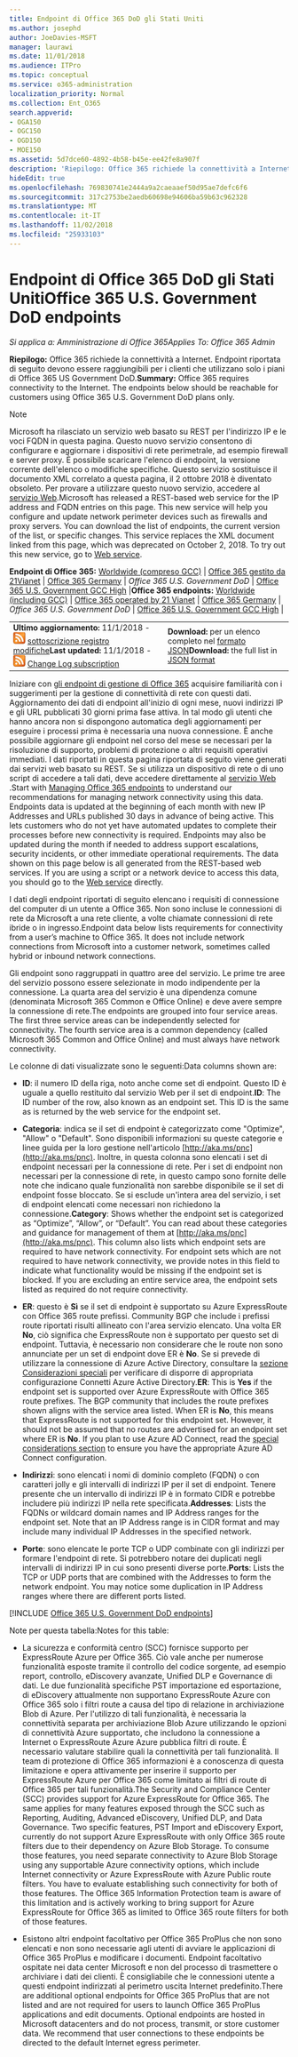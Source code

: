 ```yaml
---
title: Endpoint di Office 365 DoD gli Stati Uniti
ms.author: josephd
author: JoeDavies-MSFT
manager: laurawi
ms.date: 11/01/2018
ms.audience: ITPro
ms.topic: conceptual
ms.service: o365-administration
localization_priority: Normal
ms.collection: Ent_O365
search.appverid:
- OGA150
- OGC150
- OGD150
- MOE150
ms.assetid: 5d7dce60-4892-4b58-b45e-ee42fe8a907f
description: 'Riepilogo: Office 365 richiede la connettività a Internet. Endpoint riportata di seguito devono essere raggiungibili per i clienti che utilizzano solo i piani di Office 365 US Government DoD.'
hideEdit: true
ms.openlocfilehash: 769830741e2444a9a2caeaaef50d95ae7defc6f6
ms.sourcegitcommit: 317c2753be2aedb60698e94606ba59b63c962328
ms.translationtype: MT
ms.contentlocale: it-IT
ms.lasthandoff: 11/02/2018
ms.locfileid: "25933103"
---
```

# <a name="office-365-us-government-dod-endpoints"></a><span data-ttu-id="fc144-104">Endpoint di Office 365 DoD gli Stati Uniti</span><span class="sxs-lookup"><span data-stu-id="fc144-104">Office 365 U.S. Government DoD endpoints</span></span>

<span data-ttu-id="fc144-105">*Si applica a: Amministrazione di Office 365*</span><span class="sxs-lookup"><span data-stu-id="fc144-105">*Applies To: Office 365 Admin*</span></span>

 <span data-ttu-id="fc144-p102">**Riepilogo:** Office 365 richiede la connettività a Internet. Endpoint riportata di seguito devono essere raggiungibili per i clienti che utilizzano solo i piani di Office 365 US Government DoD.</span><span class="sxs-lookup"><span data-stu-id="fc144-p102">**Summary:** Office 365 requires connectivity to the Internet. The endpoints below should be reachable for customers using Office 365 U.S. Government DoD plans only.</span></span>
  
> [!NOTE]
> <span data-ttu-id="fc144-p103">Microsoft ha rilasciato un servizio web basato su REST per l'indirizzo IP e le voci FQDN in questa pagina. Questo nuovo servizio consentono di configurare e aggiornare i dispositivi di rete perimetrale, ad esempio firewall e server proxy. È possibile scaricare l'elenco di endpoint, la versione corrente dell'elenco o modifiche specifiche. Questo servizio sostituisce il documento XML correlato a questa pagina, il 2 ottobre 2018 è diventato obsoleto. Per provare a utilizzare questo nuovo servizio, accedere al [servizio Web](office-365-ip-web-service.md).</span><span class="sxs-lookup"><span data-stu-id="fc144-p103">Microsoft has released a REST-based web service for the IP address and FQDN entries on this page. This new service will help you configure and update network perimeter devices such as firewalls and proxy servers. You can download the list of endpoints, the current version of the list, or specific changes. This service replaces the XML document linked from this page, which was deprecated on October 2, 2018. To try out this new service, go to [Web service](office-365-ip-web-service.md).</span></span>
  
 <span data-ttu-id="fc144-113">**Endpoint di Office 365:** [Worldwide (compreso GCC)](urls-and-ip-address-ranges.md) | [Office 365 gestito da 21Vianet](urls-and-ip-address-ranges-21vianet.md)  | [Office 365 Germany](office-365-germany-endpoints.md) | *Office 365 U.S. Government DoD* | [Office 365 U.S. Government GCC High](office-365-u-s-government-gcc-high-endpoints.md) |</span><span class="sxs-lookup"><span data-stu-id="fc144-113">**Office 365 endpoints:** [Worldwide (including GCC)](urls-and-ip-address-ranges.md) | [Office 365 operated by 21 Vianet](urls-and-ip-address-ranges-21vianet.md)  | [Office 365 Germany](office-365-germany-endpoints.md) | *Office 365 U.S. Government DoD* | [Office 365 U.S. Government GCC High](office-365-u-s-government-gcc-high-endpoints.md) |</span></span>
  
|||
|:-----|:-----|
|<span data-ttu-id="fc144-114">**Ultimo aggiornamento:** 11/1/2018 - ![RSS](media/5dc6bb29-25db-4f44-9580-77c735492c4b.png) [sottoscrizione registro modifiche](https://endpoints.office.com/version/USGOVDoD?allversions=true&format=rss&clientrequestid=b10c5ed1-bad1-445f-b386-b919946339a7)</span><span class="sxs-lookup"><span data-stu-id="fc144-114">**Last updated:** 11/1/2018 - ![RSS](media/5dc6bb29-25db-4f44-9580-77c735492c4b.png) [Change Log subscription](https://endpoints.office.com/version/USGOVDoD?allversions=true&format=rss&clientrequestid=b10c5ed1-bad1-445f-b386-b919946339a7)</span></span> <br/> |<span data-ttu-id="fc144-115">**Download:** per un elenco completo nel [formato JSON](https://endpoints.office.com/endpoints/USGOVDoD?clientrequestid=b10c5ed1-bad1-445f-b386-b919946339a7)</span><span class="sxs-lookup"><span data-stu-id="fc144-115">**Download:** the full list in [JSON format](https://endpoints.office.com/endpoints/USGOVDoD?clientrequestid=b10c5ed1-bad1-445f-b386-b919946339a7)</span></span> <br/> |
   
 <span data-ttu-id="fc144-p104">Iniziare con [gli endpoint di gestione di Office 365](managing-office-365-endpoints.md) acquisire familiarità con i suggerimenti per la gestione di connettività di rete con questi dati. Aggiornamento dei dati di endpoint all'inizio di ogni mese, nuovi indirizzi IP e gli URL pubblicati 30 giorni prima fase attiva. In tal modo gli utenti che hanno ancora non si dispongono automatica degli aggiornamenti per eseguire i processi prima è necessaria una nuova connessione. È anche possibile aggiornare gli endpoint nel corso del mese se necessari per la risoluzione di supporto, problemi di protezione o altri requisiti operativi immediati. I dati riportati in questa pagina riportata di seguito viene generati dai servizi web basato su REST. Se si utilizza un dispositivo di rete o di uno script di accedere a tali dati, deve accedere direttamente al [servizio Web](office-365-ip-web-service.md) .</span><span class="sxs-lookup"><span data-stu-id="fc144-p104">Start with [Managing Office 365 endpoints](managing-office-365-endpoints.md) to understand our recommendations for managing network connectivity using this data. Endpoints data is updated at the beginning of each month with new IP Addresses and URLs published 30 days in advance of being active. This lets customers who do not yet have automated updates to complete their processes before new connectivity is required. Endpoints may also be updated during the month if needed to address support escalations, security incidents, or other immediate operational requirements. The data shown on this page below is all generated from the REST-based web services. If you are using a script or a network device to access this data, you should go to the [Web service](office-365-ip-web-service.md) directly.</span></span>

<span data-ttu-id="fc144-p105">I dati degli endpoint riportati di seguito elencano i requisiti di connessione del computer di un utente a Office 365. Non sono incluse le connessioni di rete da Microsoft a una rete cliente, a volte chiamate connessioni di rete ibride o in ingresso.</span><span class="sxs-lookup"><span data-stu-id="fc144-p105">Endpoint data below lists requirements for connectivity from a user’s machine to Office 365. It does not include network connections from Microsoft into a customer network, sometimes called hybrid or inbound network connections.</span></span>

<span data-ttu-id="fc144-p106">Gli endpoint sono raggruppati in quattro aree del servizio. Le prime tre aree del servizio possono essere selezionate in modo indipendente per la connessione. La quarta area del servizio è una dipendenza comune (denominata Microsoft 365 Common e Office Online) e deve avere sempre la connessione di rete.</span><span class="sxs-lookup"><span data-stu-id="fc144-p106">The endpoints are grouped into four service areas. The first three service areas can be independently selected for connectivity. The fourth service area is a common dependency (called Microsoft 365 Common and Office Online) and must always have network connectivity.</span></span>

<span data-ttu-id="fc144-127">Le colonne di dati visualizzate sono le seguenti:</span><span class="sxs-lookup"><span data-stu-id="fc144-127">Data columns shown are:</span></span>

- <span data-ttu-id="fc144-p107">**ID**: il numero ID della riga, noto anche come set di endpoint. Questo ID è uguale a quello restituito dal servizio Web per il set di endpoint.</span><span class="sxs-lookup"><span data-stu-id="fc144-p107">**ID**: The ID number of the row, also known as an endpoint set. This ID is the same as is returned by the web service for the endpoint set.</span></span>

- <span data-ttu-id="fc144-p108">**Categoria**: indica se il set di endpoint è categorizzato come "Optimize", "Allow" o "Default". Sono disponibili informazioni su queste categorie e linee guida per la loro gestione nell'articolo [http://aka.ms/pnc](http://aka.ms/pnc). Inoltre, in questa colonna sono elencati i set di endpoint necessari per la connessione di rete. Per i set di endpoint non necessari per la connessione di rete, in questo campo sono fornite delle note che indicano quale funzionalità non sarebbe disponibile se il set di endpoint fosse bloccato. Se si esclude un'intera area del servizio, i set di endpoint elencati come necessari non richiedono la connessione.</span><span class="sxs-lookup"><span data-stu-id="fc144-p108">**Category**: Shows whether the endpoint set is categorized as “Optimize”, “Allow”, or “Default”. You can read about these categories and guidance for management of them at [http://aka.ms/pnc](http://aka.ms/pnc). This column also lists which endpoint sets are required to have network connectivity. For endpoint sets which are not required to have network connectivity, we provide notes in this field to indicate what functionality would be missing if the endpoint set is blocked. If you are excluding an entire service area, the endpoint sets listed as required do not require connectivity.</span></span>

- <span data-ttu-id="fc144-p109">**ER**: questo è **Sì** se il set di endpoint è supportato su Azure ExpressRoute con Office 365 route prefissi. Community BGP che include i prefissi route riportati risulti allineato con l'area servizio elencato. Una volta ER **No**, ciò significa che ExpressRoute non è supportato per questo set di endpoint. Tuttavia, è necessario non considerare che le route non sono annunciate per un set di endpoint dove ER è **No**. Se si prevede di utilizzare la connessione di Azure Active Directory, consultare la [sezione Considerazioni speciali](https://docs.microsoft.com/azure/active-directory/connect/active-directory-AADconnect-instances#microsoft-azure-government-cloud) per verificare di disporre di appropriata configurazione Connetti Azure Active Directory.</span><span class="sxs-lookup"><span data-stu-id="fc144-p109">**ER**: This is **Yes** if the endpoint set is supported over Azure ExpressRoute with Office 365 route prefixes. The BGP community that includes the route prefixes shown aligns with the service area listed. When ER is **No**, this means that ExpressRoute is not supported for this endpoint set. However, it should not be assumed that no routes are advertised for an endpoint set where ER is **No**. If you plan to use Azure AD Connect, read the [special considerations section](https://docs.microsoft.com/azure/active-directory/connect/active-directory-AADconnect-instances#microsoft-azure-government-cloud) to ensure you have the appropriate Azure AD Connect configuration.</span></span>

- <span data-ttu-id="fc144-p110">**Indirizzi**: sono elencati i nomi di dominio completo (FQDN) o con caratteri jolly e gli intervalli di indirizzi IP per il set di endpoint. Tenere presente che un intervallo di indirizzi IP è in formato CIDR e potrebbe includere più indirizzi IP nella rete specificata.</span><span class="sxs-lookup"><span data-stu-id="fc144-p110">**Addresses**: Lists the FQDNs or wildcard domain names and IP Address ranges for the endpoint set. Note that an IP Address range is in CIDR format and may include many individual IP Addresses in the specified network.</span></span>
 
- <span data-ttu-id="fc144-p111">**Porte**: sono elencate le porte TCP o UDP combinate con gli indirizzi per formare l'endpoint di rete. Si potrebbero notare dei duplicati negli intervalli di indirizzi IP in cui sono presenti diverse porte.</span><span class="sxs-lookup"><span data-stu-id="fc144-p111">**Ports**: Lists the TCP or UDP ports that are combined with the Addresses to form the network endpoint. You may notice some duplication in IP Address ranges where there are different ports listed.</span></span>
 
[!INCLUDE [Office 365 U.S. Government DoD endpoints](./includes/office-365-u.s.-government-dod-endpoints.md)]
  
<span data-ttu-id="fc144-144">Note per questa tabella:</span><span class="sxs-lookup"><span data-stu-id="fc144-144">Notes for this table:</span></span>

- <span data-ttu-id="fc144-p112">La sicurezza e conformità centro (SCC) fornisce supporto per ExpressRoute Azure per Office 365. Ciò vale anche per numerose funzionalità esposte tramite il controllo del codice sorgente, ad esempio report, controllo, eDiscovery avanzate, Unified DLP e Governance di dati. Le due funzionalità specifiche PST importazione ed esportazione, di eDiscovery attualmente non supportano ExpressRoute Azure con Office 365 solo i filtri route a causa del tipo di relazione in archiviazione Blob di Azure. Per l'utilizzo di tali funzionalità, è necessaria la connettività separata per archiviazione Blob Azure utilizzando le opzioni di connettività Azure supportato, che includono la connessione a Internet o ExpressRoute Azure Azure pubblica filtri di route. È necessario valutare stabilire quali la connettività per tali funzionalità. Il team di protezione di Office 365 informazioni è a conoscenza di questa limitazione e opera attivamente per inserire il supporto per ExpressRoute Azure per Office 365 come limitato ai filtri di route di Office 365 per tali funzionalità.</span><span class="sxs-lookup"><span data-stu-id="fc144-p112">The Security and Compliance Center (SCC) provides support for Azure ExpressRoute for Office 365. The same applies for many features exposed through the SCC such as Reporting, Auditing, Advanced eDiscovery, Unified DLP, and Data Governance. Two specific features, PST Import and eDiscovery Export, currently do not support Azure ExpressRoute with only Office 365 route filters due to their dependency on Azure Blob Storage. To consume those features, you need separate connectivity to Azure Blob Storage using any supportable Azure connectivity options, which include Internet connectivity or Azure ExpressRoute with Azure Public route filters. You have to evaluate establishing such connectivity for both of those features. The Office 365 Information Protection team is aware of this limitation and is actively working to bring support for Azure ExpressRoute for Office 365 as limited to Office 365 route filters for both of those features.</span></span>

- <span data-ttu-id="fc144-p113">Esistono altri endpoint facoltativo per Office 365 ProPlus che non sono elencati e non sono necessarie agli utenti di avviare le applicazioni di Office 365 ProPlus e modificare i documenti. Endpoint facoltativo ospitate nei data center Microsoft e non del processo di trasmettere o archiviare i dati dei clienti. È consigliabile che le connessioni utente a questi endpoint indirizzati al perimetro uscita Internet predefinito.</span><span class="sxs-lookup"><span data-stu-id="fc144-p113">There are additional optional endpoints for Office 365 ProPlus that are not listed and are not required for users to launch Office 365 ProPlus applications and edit documents. Optional endpoints are hosted in Microsoft datacenters and do not process, transmit, or store customer data. We recommend that user connections to these endpoints be directed to the default Internet egress perimeter.</span></span>
